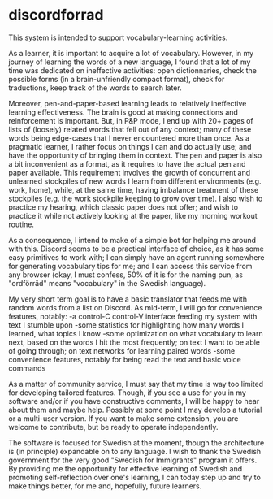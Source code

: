 # discordforrad

This system is intended to support vocabulary-learning activities.

As a learner, it is important to acquire a lot of vocabulary. However, in my journey of learning the words of a new language, I found that a lot of my time was dedicated on ineffective activities: open dictionnaries, check the possible forms (in a brain-unfriendly compact format), check for traductions, keep track of the words to search later.

Moreover, pen-and-paper-based learning leads to relatively ineffective learning effectiveness. The brain is good at making connections and reinforcement is important. But, in P&P mode, I end up with 20+ pages of lists of (loosely) related words that fell out of any context; many of these words being edge-cases that I never encountered more than once. As a pragmatic learner, I rather focus on things I can and do actually use; and have the opportunity of bringing them in context.
The pen and paper is also a bit inconvenient as a format, as it requires to have the actual pen and paper available. This requirement involves the growth of concurrent and unlearned stockpiles of new words I learn from different environments (e.g. work, home), while, at the same time, having imbalance treatment of these stockpiles (e.g. the work stockpile keeping to grow over time). I also wish to practice my hearing, which classic paper does not offer; and wish to practice it while not actively looking at the paper, like my morning workout routine.

As a consequence, I intend to make of a simple bot for helping me around with this. Discord seems to be a practical interface of choice, as it has some easy primitives to work with; I can simply have an agent running somewhere for generating vocabulary tips for me; and I can access this service from any browser (okay, I must confess, 50% of it is for the naming pun, as "ordförråd" means "vocabulary" in the Swedish language).

My very short term goal is to have a basic translator that feeds me with random words from a list on Discord.
As mid-term, I will go for convenience features, notably:
-a control-C control-V interface feeding my system with text I stumble upon
-some statistics for highlighting how many words I learned, what topics I know
-some optimization on what vocabulary to learn next, based on the words I hit the most frequently; on text I want to be able of going through; on text networks for learning paired words
-some convenience features, notably for being read the text and basic voice commands

As a matter of community service, I must say that my time is way too limited for developing tailored features. Though, if you see a use for you in my software and/or if you have constructive comments, I will be happy to hear about them and maybe help. Possibly at some point I may develop a tutorial or a multi-user version. If you want to make some extension, you are welcome to contribute, but be ready to operate independently.

The software is focused for Swedish at the moment, though the architecture is (in principle) expandable on to any language. I wish to thank the Swedish government for the very good "Swedish for Immigrants" program it offers. By providing me the opportunity for effective learning of Swedish and promoting self-reflection over one's learning, I can today step up and try to make things better, for me and, hopefully, future learners.
